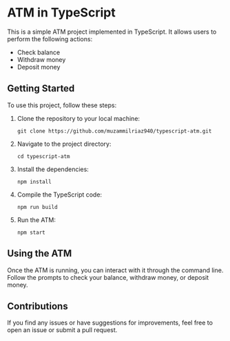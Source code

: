 ATM in TypeScript
=================

This is a simple ATM project implemented in TypeScript. It allows users to perform the following actions:

*   Check balance
*   Withdraw money
*   Deposit money

Getting Started
---------------

To use this project, follow these steps:

1.  Clone the repository to your local machine:
    
    ``git clone https://github.com/muzammilriaz940/typescript-atm.git``
            
    
2.  Navigate to the project directory:
    
    ``cd typescript-atm``
            
    
3.  Install the dependencies:
    
    ``npm install``
            
    
4.  Compile the TypeScript code:
    
    ``npm run build``
            
    
5.  Run the ATM:
    
    ``npm start``
            
    

Using the ATM
-------------

Once the ATM is running, you can interact with it through the command line. Follow the prompts to check your balance, withdraw money, or deposit money.

Contributions
-------------

If you find any issues or have suggestions for improvements, feel free to open an issue or submit a pull request.
